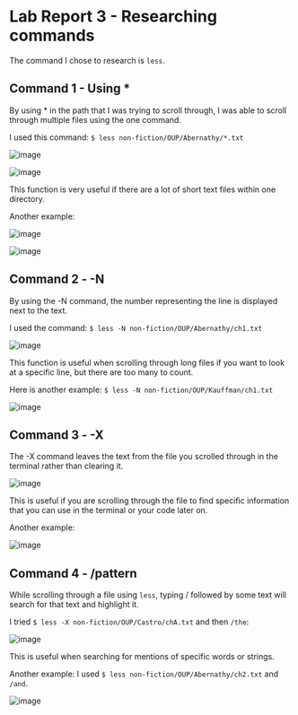 # Lab Report 3 - Researching commands

The command I chose to research is `less`. 

## Command 1 - Using *

By using * in the path that I was trying to scroll through, I was able to scroll through multiple files using the one command.

I used this command: `$ less non-fiction/OUP/Abernathy/*.txt`

![image](https://user-images.githubusercontent.com/122485081/218652969-dbb125fd-d30a-4c12-9537-ceca60134b48.png)

![image](https://user-images.githubusercontent.com/122485081/218653013-39c865dd-910e-43d0-9437-2370c8e504ff.png)

This function is very useful if there are a lot of short text files within one directory.

Another example:

![image](https://user-images.githubusercontent.com/122485081/218653454-f24a3911-7c23-4e2b-99c9-76ea66675596.png)

![image](https://user-images.githubusercontent.com/122485081/218653418-06151055-eb30-4a8c-b0af-8510c94ddb98.png)


## Command 2 - -N

By using the -N command, the number representing the line is displayed next to the text.

I used the command: `$ less -N non-fiction/OUP/Abernathy/ch1.txt`

![image](https://user-images.githubusercontent.com/122485081/218654199-730687cd-eb9f-4695-a8b2-e9309d61a17e.png)

This function is useful when scrolling through long files if you want to look at a specific line, but there are too many to count.

Here is another example:
`$ less -N non-fiction/OUP/Kauffman/ch1.txt`

![image](https://user-images.githubusercontent.com/122485081/218654769-4142e123-06f0-468f-92ad-4f79514d4957.png)

## Command 3 - -X

The -X command leaves the text from the file you scrolled through in the terminal rather than clearing it.

![image](https://user-images.githubusercontent.com/122485081/218656509-3385706f-0209-4fc1-8c35-7f0af3b876e6.png)

This is useful if you are scrolling through the file to find specific information that you can use in the terminal or your code later on.

Another example:

![image](https://user-images.githubusercontent.com/122485081/218657349-dd4def3f-b707-4965-a040-fd0d8acb1a05.png)

## Command 4 - /pattern

While scrolling through a file using `less`, typing / followed by some text will search for that text and highlight it.

I tried `$ less -X non-fiction/OUP/Castro/chA.txt` and then `/the`:

![image](https://user-images.githubusercontent.com/122485081/218657821-7a5bc5be-765b-4446-924f-1e00a24e2f1d.png)

This is useful when searching for mentions of specific words or strings.

Another example: 
I used `$ less non-fiction/OUP/Abernathy/ch2.txt` and `/and`.

![image](https://user-images.githubusercontent.com/122485081/218658413-35471644-8b88-4caa-aa48-9eb1247a1734.png)

